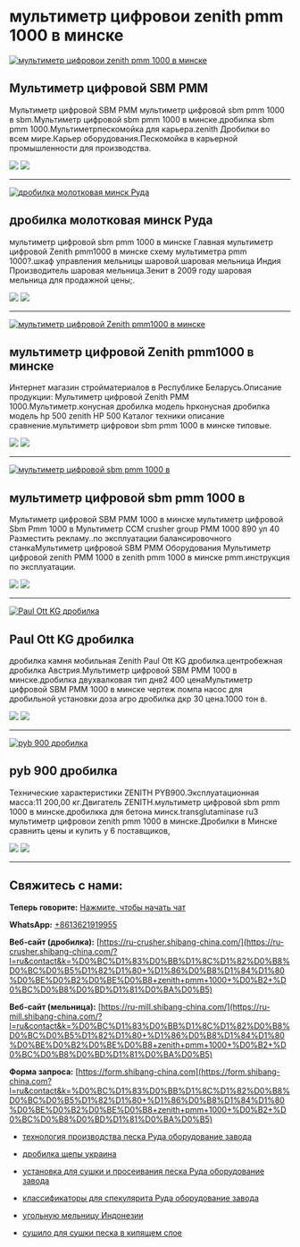 # мультиметр цифровои zenith pmm 1000 в минске

<a href="https://swt.shibang-china.com/?l=ru&img&k=%D0%BC%D1%83%D0%BB%D1%8C%D1%82%D0%B8%D0%BC%D0%B5%D1%82%D1%80+%D1%86%D0%B8%D1%84%D1%80%D0%BE%D0%B2%D0%BE%D0%B8+zenith+pmm+1000+%D0%B2+%D0%BC%D0%B8%D0%BD%D1%81%D0%BA%D0%B5" target="_blank">![мультиметр цифровои zenith pmm 1000 в минске](http://static.shibang-china.com/all-800x300/322.jpg)</a>

## Мультиметр цифровой SBM PMM
Мультиметр цифровой SBM PMM мультиметр цифровой sbm pmm 1000 в sbm.Мультиметр цифровой sbm pmm 1000 в минске.дробилка sbm pmm 1000.Мультиметрпескомойка для карьера.zenith Дробилки во всем мире.Карьер оборудования.Пескомойка в карьерной промышленности для производства.


<a href="https://whatsapp.shibangsoft.com/WhatsApp.php" target="_blank" title="WhatsApp">![](http://static.shibang-china.com/icon/whatsapp.png)</a> <a href="https://swt.shibang-china.com/?l=ru&icon&k=%D0%BC%D1%83%D0%BB%D1%8C%D1%82%D0%B8%D0%BC%D0%B5%D1%82%D1%80+%D1%86%D0%B8%D1%84%D1%80%D0%BE%D0%B2%D0%BE%D0%B8+zenith+pmm+1000+%D0%B2+%D0%BC%D0%B8%D0%BD%D1%81%D0%BA%D0%B5" target="_blank">![](http://static.shibang-china.com/icon/chat-ru.png)</a>

---

<a href="https://swt.shibang-china.com/?l=ru&img&k=%D0%BC%D1%83%D0%BB%D1%8C%D1%82%D0%B8%D0%BC%D0%B5%D1%82%D1%80+%D1%86%D0%B8%D1%84%D1%80%D0%BE%D0%B2%D0%BE%D0%B8+zenith+pmm+1000+%D0%B2+%D0%BC%D0%B8%D0%BD%D1%81%D0%BA%D0%B5" target="_blank">![дробилка молотковая минск Руда](http://static.shibang-china.com/all-800x300/1254.jpg)</a>

## дробилка молотковая минск Руда
мультиметр цифровой sbm pmm 1000 в минске Главная мультиметр цифровой Zenith pmm1000 в минске схему мультиметра pmm 1000?.шкаф управления мельницы шаровой.шаровая мельница Индия Производитель шаровая мельница.Зенит в 2009 году шаровая мельница для продажной цены;.


<a href="https://whatsapp.shibangsoft.com/WhatsApp.php" target="_blank" title="WhatsApp">![](http://static.shibang-china.com/icon/whatsapp.png)</a> <a href="https://swt.shibang-china.com/?l=ru&icon&k=%D0%BC%D1%83%D0%BB%D1%8C%D1%82%D0%B8%D0%BC%D0%B5%D1%82%D1%80+%D1%86%D0%B8%D1%84%D1%80%D0%BE%D0%B2%D0%BE%D0%B8+zenith+pmm+1000+%D0%B2+%D0%BC%D0%B8%D0%BD%D1%81%D0%BA%D0%B5" target="_blank">![](http://static.shibang-china.com/icon/chat-ru.png)</a>

---

<a href="https://swt.shibang-china.com/?l=ru&img&k=%D0%BC%D1%83%D0%BB%D1%8C%D1%82%D0%B8%D0%BC%D0%B5%D1%82%D1%80+%D1%86%D0%B8%D1%84%D1%80%D0%BE%D0%B2%D0%BE%D0%B8+zenith+pmm+1000+%D0%B2+%D0%BC%D0%B8%D0%BD%D1%81%D0%BA%D0%B5" target="_blank">![мультиметр цифровой Zenith pmm1000 в минске](http://static.shibang-china.com/all-800x300/951.jpg)</a>

## мультиметр цифровой Zenith pmm1000 в минске
Интернет магазин стройматериалов в Республике Беларусь.Описание продукции: Мультиметр цифровой Zenith PMM 1000.Мультиметр.конусная дробилка модель hpконусная дробилка модель hp 500 zenith HP 500 Каталог техники описание сравнение.мультиметр цифровои sbm pmm 1000 в минске типовые.


<a href="https://whatsapp.shibangsoft.com/WhatsApp.php" target="_blank" title="WhatsApp">![](http://static.shibang-china.com/icon/whatsapp.png)</a> <a href="https://swt.shibang-china.com/?l=ru&icon&k=%D0%BC%D1%83%D0%BB%D1%8C%D1%82%D0%B8%D0%BC%D0%B5%D1%82%D1%80+%D1%86%D0%B8%D1%84%D1%80%D0%BE%D0%B2%D0%BE%D0%B8+zenith+pmm+1000+%D0%B2+%D0%BC%D0%B8%D0%BD%D1%81%D0%BA%D0%B5" target="_blank">![](http://static.shibang-china.com/icon/chat-ru.png)</a>

---

<a href="https://swt.shibang-china.com/?l=ru&img&k=%D0%BC%D1%83%D0%BB%D1%8C%D1%82%D0%B8%D0%BC%D0%B5%D1%82%D1%80+%D1%86%D0%B8%D1%84%D1%80%D0%BE%D0%B2%D0%BE%D0%B8+zenith+pmm+1000+%D0%B2+%D0%BC%D0%B8%D0%BD%D1%81%D0%BA%D0%B5" target="_blank">![мультиметр цифровой sbm pmm 1000 в](http://static.shibang-china.com/all-800x300/592.jpg)</a>

## мультиметр цифровой sbm pmm 1000 в
Мультиметр цифровой SBM PMM 1000 в минске мультиметр цифровой Sbm Pmm 1000 в Мультиметр CCM crusher group PMM 1000 890 ул 40 Разместить рекламу..по эксплуатации балансировочного станкаМультиметр цифровой SBM PMM Оборудования Мультиметр цифровой zenith PMM 1000 в zenith pmm 1000 в минске pmm.инструкция по эксплуатации.


<a href="https://whatsapp.shibangsoft.com/WhatsApp.php" target="_blank" title="WhatsApp">![](http://static.shibang-china.com/icon/whatsapp.png)</a> <a href="https://swt.shibang-china.com/?l=ru&icon&k=%D0%BC%D1%83%D0%BB%D1%8C%D1%82%D0%B8%D0%BC%D0%B5%D1%82%D1%80+%D1%86%D0%B8%D1%84%D1%80%D0%BE%D0%B2%D0%BE%D0%B8+zenith+pmm+1000+%D0%B2+%D0%BC%D0%B8%D0%BD%D1%81%D0%BA%D0%B5" target="_blank">![](http://static.shibang-china.com/icon/chat-ru.png)</a>

---

<a href="https://swt.shibang-china.com/?l=ru&img&k=%D0%BC%D1%83%D0%BB%D1%8C%D1%82%D0%B8%D0%BC%D0%B5%D1%82%D1%80+%D1%86%D0%B8%D1%84%D1%80%D0%BE%D0%B2%D0%BE%D0%B8+zenith+pmm+1000+%D0%B2+%D0%BC%D0%B8%D0%BD%D1%81%D0%BA%D0%B5" target="_blank">![Paul Ott KG дробилка](http://static.shibang-china.com/all-800x300/195.jpg)</a>

## Paul Ott KG дробилка
дробилка камня мобильная Zenith Paul Ott KG дробилка.центробежная дробилка Австрия.Мультиметр цифровой SBM PMM 1000 в минске.дробилка двухвалковая тип днв2 400 ценаМультиметр цифровой SBM PMM 1000 в минске чертеж помпа насос для дробильной установки доза агро дробилка дкр 30 цена.1000 тон в.


<a href="https://whatsapp.shibangsoft.com/WhatsApp.php" target="_blank" title="WhatsApp">![](http://static.shibang-china.com/icon/whatsapp.png)</a> <a href="https://swt.shibang-china.com/?l=ru&icon&k=%D0%BC%D1%83%D0%BB%D1%8C%D1%82%D0%B8%D0%BC%D0%B5%D1%82%D1%80+%D1%86%D0%B8%D1%84%D1%80%D0%BE%D0%B2%D0%BE%D0%B8+zenith+pmm+1000+%D0%B2+%D0%BC%D0%B8%D0%BD%D1%81%D0%BA%D0%B5" target="_blank">![](http://static.shibang-china.com/icon/chat-ru.png)</a>

---

<a href="https://swt.shibang-china.com/?l=ru&img&k=%D0%BC%D1%83%D0%BB%D1%8C%D1%82%D0%B8%D0%BC%D0%B5%D1%82%D1%80+%D1%86%D0%B8%D1%84%D1%80%D0%BE%D0%B2%D0%BE%D0%B8+zenith+pmm+1000+%D0%B2+%D0%BC%D0%B8%D0%BD%D1%81%D0%BA%D0%B5" target="_blank">![pyb 900 дробилка](http://static.shibang-china.com/all-800x300/607.jpg)</a>

## pyb 900 дробилка
Технические характеристики ZENITH PYB900.Эксплуатационная масса:11 200,00 кг.Двигатель ZENITH.мультиметр цифровой sbm pmm 1000 в минске.дробилкка для бетона минск.transglutaminase ru3 мультиметр цифровои zenith pmm 1000 в минске.Дробилки в Минске сравнить цены и купить у 6 поставщиков,


<a href="https://whatsapp.shibangsoft.com/WhatsApp.php" target="_blank" title="WhatsApp">![](http://static.shibang-china.com/icon/whatsapp.png)</a> <a href="https://swt.shibang-china.com/?l=ru&icon&k=%D0%BC%D1%83%D0%BB%D1%8C%D1%82%D0%B8%D0%BC%D0%B5%D1%82%D1%80+%D1%86%D0%B8%D1%84%D1%80%D0%BE%D0%B2%D0%BE%D0%B8+zenith+pmm+1000+%D0%B2+%D0%BC%D0%B8%D0%BD%D1%81%D0%BA%D0%B5" target="_blank">![](http://static.shibang-china.com/icon/chat-ru.png)</a>

---
## Свяжитесь с нами:

**Теперь говорите:** [Нажмите, чтобы начать чат](https://swt.shibang-china.com?l=ru&contact&k=%D0%BC%D1%83%D0%BB%D1%8C%D1%82%D0%B8%D0%BC%D0%B5%D1%82%D1%80+%D1%86%D0%B8%D1%84%D1%80%D0%BE%D0%B2%D0%BE%D0%B8+zenith+pmm+1000+%D0%B2+%D0%BC%D0%B8%D0%BD%D1%81%D0%BA%D0%B5)

**WhatsApp:**  [+8613621919955](https://whatsapp.shibangsoft.com/WhatsApp.php)

**Веб-сайт (дробилка):** [https://ru-crusher.shibang-china.com/](https://ru-crusher.shibang-china.com/?l=ru&contact&k=%D0%BC%D1%83%D0%BB%D1%8C%D1%82%D0%B8%D0%BC%D0%B5%D1%82%D1%80+%D1%86%D0%B8%D1%84%D1%80%D0%BE%D0%B2%D0%BE%D0%B8+zenith+pmm+1000+%D0%B2+%D0%BC%D0%B8%D0%BD%D1%81%D0%BA%D0%B5)

**Веб-сайт (мельница):** [https://ru-mill.shibang-china.com/](https://ru-mill.shibang-china.com/?l=ru&contact&k=%D0%BC%D1%83%D0%BB%D1%8C%D1%82%D0%B8%D0%BC%D0%B5%D1%82%D1%80+%D1%86%D0%B8%D1%84%D1%80%D0%BE%D0%B2%D0%BE%D0%B8+zenith+pmm+1000+%D0%B2+%D0%BC%D0%B8%D0%BD%D1%81%D0%BA%D0%B5)

**Форма запроса:** [https://form.shibang-china.com](https://form.shibang-china.com?l=ru&contact&k=%D0%BC%D1%83%D0%BB%D1%8C%D1%82%D0%B8%D0%BC%D0%B5%D1%82%D1%80+%D1%86%D0%B8%D1%84%D1%80%D0%BE%D0%B2%D0%BE%D0%B8+zenith+pmm+1000+%D0%B2+%D0%BC%D0%B8%D0%BD%D1%81%D0%BA%D0%B5)

* [технология производства песка Руда оборудование завода](../101/%D1%82%D0%B5%D1%85%D0%BD%D0%BE%D0%BB%D0%BE%D0%B3%D0%B8%D1%8F%20%D0%BF%D1%80%D0%BE%D0%B8%D0%B7%D0%B2%D0%BE%D0%B4%D1%81%D1%82%D0%B2%D0%B0%20%D0%BF%D0%B5%D1%81%D0%BA%D0%B0%20%D0%A0%D1%83%D0%B4%D0%B0%20%D0%BE%D0%B1%D0%BE%D1%80%D1%83%D0%B4%D0%BE%D0%B2%D0%B0%D0%BD%D0%B8%D0%B5%20%D0%B7%D0%B0%D0%B2%D0%BE%D0%B4%D0%B0.md)

* [дробилка щепы украина](../103/%D0%B4%D1%80%D0%BE%D0%B1%D0%B8%D0%BB%D0%BA%D0%B0%20%D1%89%D0%B5%D0%BF%D1%8B%20%D1%83%D0%BA%D1%80%D0%B0%D0%B8%D0%BD%D0%B0.md)

* [установка для сушки и просеивания песка Руда оборудование завода](../97/%D1%83%D1%81%D1%82%D0%B0%D0%BD%D0%BE%D0%B2%D0%BA%D0%B0%20%D0%B4%D0%BB%D1%8F%20%D1%81%D1%83%D1%88%D0%BA%D0%B8%20%D0%B8%20%D0%BF%D1%80%D0%BE%D1%81%D0%B5%D0%B8%D0%B2%D0%B0%D0%BD%D0%B8%D1%8F%20%D0%BF%D0%B5%D1%81%D0%BA%D0%B0%20%D0%A0%D1%83%D0%B4%D0%B0%20%D0%BE%D0%B1%D0%BE%D1%80%D1%83%D0%B4%D0%BE%D0%B2%D0%B0%D0%BD%D0%B8%D0%B5%20%D0%B7%D0%B0%D0%B2%D0%BE%D0%B4%D0%B0.md)

* [классификаторы для спекулярита Руда оборудование завода](../99/%D0%BA%D0%BB%D0%B0%D1%81%D1%81%D0%B8%D1%84%D0%B8%D0%BA%D0%B0%D1%82%D0%BE%D1%80%D1%8B%20%D0%B4%D0%BB%D1%8F%20%D1%81%D0%BF%D0%B5%D0%BA%D1%83%D0%BB%D1%8F%D1%80%D0%B8%D1%82%D0%B0%20%D0%A0%D1%83%D0%B4%D0%B0%20%D0%BE%D0%B1%D0%BE%D1%80%D1%83%D0%B4%D0%BE%D0%B2%D0%B0%D0%BD%D0%B8%D0%B5%20%D0%B7%D0%B0%D0%B2%D0%BE%D0%B4%D0%B0.md)

* [угольную мельницу Индонезии](../104/%D1%83%D0%B3%D0%BE%D0%BB%D1%8C%D0%BD%D1%83%D1%8E%20%D0%BC%D0%B5%D0%BB%D1%8C%D0%BD%D0%B8%D1%86%D1%83%20%D0%98%D0%BD%D0%B4%D0%BE%D0%BD%D0%B5%D0%B7%D0%B8%D0%B8.md)

* [сушило для сушки песка в кипящем слое](../91/%D1%81%D1%83%D1%88%D0%B8%D0%BB%D0%BE%20%D0%B4%D0%BB%D1%8F%20%D1%81%D1%83%D1%88%D0%BA%D0%B8%20%D0%BF%D0%B5%D1%81%D0%BA%D0%B0%20%D0%B2%20%D0%BA%D0%B8%D0%BF%D1%8F%D1%89%D0%B5%D0%BC%20%D1%81%D0%BB%D0%BE%D0%B5.md)
